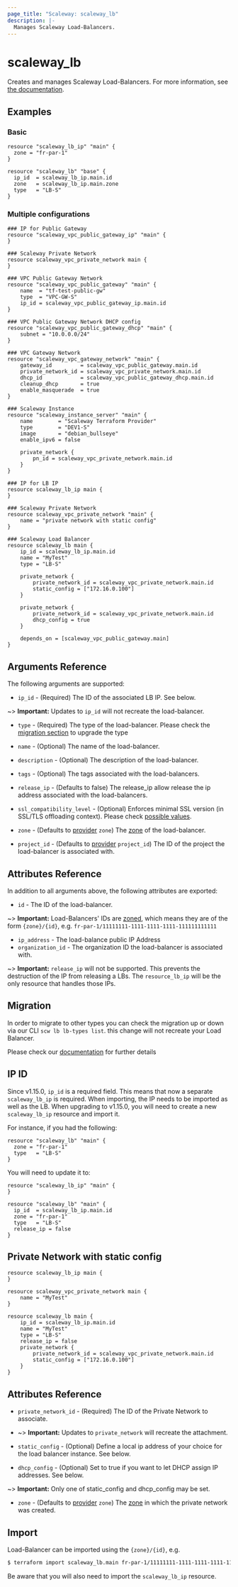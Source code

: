 ```yaml
---
page_title: "Scaleway: scaleway_lb"
description: |-
  Manages Scaleway Load-Balancers.
---
```


# scaleway_lb

Creates and manages Scaleway Load-Balancers.
For more information, see [the documentation](https://developers.scaleway.com/en/products/lb/zoned_api).

## Examples

### Basic

```hcl
resource "scaleway_lb_ip" "main" {
  zone = "fr-par-1"
}

resource "scaleway_lb" "base" {
  ip_id  = scaleway_lb_ip.main.id
  zone   = scaleway_lb_ip.main.zone
  type   = "LB-S"
}
```

### Multiple configurations

```hcl
### IP for Public Gateway
resource "scaleway_vpc_public_gateway_ip" "main" {
}

### Scaleway Private Network
resource scaleway_vpc_private_network main {
}

### VPC Public Gateway Network
resource "scaleway_vpc_public_gateway" "main" {
    name  = "tf-test-public-gw"
    type  = "VPC-GW-S"
    ip_id = scaleway_vpc_public_gateway_ip.main.id
}

### VPC Public Gateway Network DHCP config
resource "scaleway_vpc_public_gateway_dhcp" "main" {
    subnet = "10.0.0.0/24"
}

### VPC Gateway Network
resource "scaleway_vpc_gateway_network" "main" {
    gateway_id         = scaleway_vpc_public_gateway.main.id
    private_network_id = scaleway_vpc_private_network.main.id
    dhcp_id            = scaleway_vpc_public_gateway_dhcp.main.id
    cleanup_dhcp       = true
    enable_masquerade  = true
}

### Scaleway Instance
resource "scaleway_instance_server" "main" {
    name        = "Scaleway Terraform Provider"
    type        = "DEV1-S"
    image       = "debian_bullseye"
    enable_ipv6 = false

    private_network {
        pn_id = scaleway_vpc_private_network.main.id
    }
}

### IP for LB IP
resource scaleway_lb_ip main {
}

### Scaleway Private Network
resource scaleway_vpc_private_network "main" {
    name = "private network with static config"
}

### Scaleway Load Balancer
resource scaleway_lb main {
    ip_id = scaleway_lb_ip.main.id
    name = "MyTest"
    type = "LB-S"

    private_network {
        private_network_id = scaleway_vpc_private_network.main.id
        static_config = ["172.16.0.100"]
    }

    private_network {
        private_network_id = scaleway_vpc_private_network.main.id
        dhcp_config = true
    }

    depends_on = [scaleway_vpc_public_gateway.main]
}
```

## Arguments Reference

The following arguments are supported:

- `ip_id` - (Required) The ID of the associated LB IP. See below.

~> **Important:** Updates to `ip_id` will not recreate the load-balancer.

- `type` - (Required) The type of the load-balancer. Please check the [migration section](#migration) to upgrade the type

- `name` - (Optional) The name of the load-balancer.

- `description` - (Optional) The description of the load-balancer.

- `tags` - (Optional) The tags associated with the load-balancers.

- `release_ip` - (Defaults to false) The release_ip allow release the ip address associated with the load-balancers.

- `ssl_compatibility_level` - (Optional) Enforces minimal SSL version (in SSL/TLS offloading context). Please check [possible values](https://developers.scaleway.com/en/products/lb/zoned_api/#ssl-compatibility-level-442f99).

- `zone` - (Defaults to [provider](../index.md#zone) `zone`) The [zone](../guides/regions_and_zones.md#zones) of the load-balancer.

- `project_id` - (Defaults to [provider](../index.md#project_id) `project_id`) The ID of the project the load-balancer is associated with.

## Attributes Reference

In addition to all arguments above, the following attributes are exported:

- `id` - The ID of the load-balancer.

~> **Important:** Load-Balancers' IDs are [zoned](../guides/regions_and_zones.md#resource-ids), which means they are of the form `{zone}/{id}`, e.g. `fr-par-1/11111111-1111-1111-1111-111111111111`

- `ip_address` -  The load-balance public IP Address
- `organization_id` - The organization ID the load-balancer is associated with.

~> **Important:** `release_ip` will not be supported. This prevents the destruction of the IP from releasing a LBs.
The `resource_lb_ip` will be the only resource that handles those IPs.

## Migration

In order to migrate to other types you can check the migration up or down via our CLI `scw lb lb-types list`.
this change will not recreate your Load Balancer.

Please check our [documentation](https://developers.scaleway.com/en/products/lb/zoned_api/#post-355592) for further details

## IP ID

Since v1.15.0, `ip_id` is a required field. This means that now a separate `scaleway_lb_ip` is required.
When importing, the IP needs to be imported as well as the LB.
When upgrading to v1.15.0, you will need to create a new `scaleway_lb_ip` resource and import it.

For instance, if you had the following:

```hcl
resource "scaleway_lb" "main" {
  zone = "fr-par-1"
  type   = "LB-S"
}
```

You will need to update it to:

```hcl
resource "scaleway_lb_ip" "main" {
}

resource "scaleway_lb" "main" {
  ip_id  = scaleway_lb_ip.main.id
  zone = "fr-par-1"
  type   = "LB-S"
  release_ip = false
}
```

## Private Network with static config

```hcl
resource scaleway_lb_ip main {
}

resource scaleway_vpc_private_network main {
    name = "MyTest"
}

resource scaleway_lb main {
    ip_id = scaleway_lb_ip.main.id
    name = "MyTest"
    type = "LB-S"
    release_ip = false
    private_network {
        private_network_id = scaleway_vpc_private_network.main.id
        static_config = ["172.16.0.100"]
    }
}
```

## Attributes Reference

- `private_network_id` - (Required) The ID of the Private Network to associate.

- ~> **Important:** Updates to `private_network` will recreate the attachment.

- `static_config` - (Optional) Define a local ip address of your choice for the load balancer instance. See below.

- `dhcp_config` - (Optional) Set to true if you want to let DHCP assign IP addresses. See below.

~> **Important:**  Only one of static_config and dhcp_config may be set.

- `zone` - (Defaults to [provider](../index.md#zone) `zone`) The [zone](../guides/regions_and_zones.md#zones) in which the private network was created.


## Import

Load-Balancer can be imported using the `{zone}/{id}`, e.g.

```bash
$ terraform import scaleway_lb.main fr-par-1/11111111-1111-1111-1111-111111111111
```

Be aware that you will also need to import the `scaleway_lb_ip` resource.
